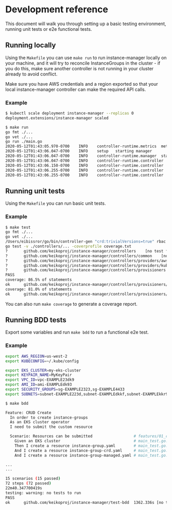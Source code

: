 # Development reference

This document will walk you through setting up a basic testing environment, running unit tests or e2e functional tests.

## Running locally

Using the `Makefile` you can use `make run` to run instance-manager locally on your machine, and it will try to reconcile InstanceGroups in the cluster - if you do this, make sure another controller is not running in your cluster already to avoid conflict.

Make sure you have AWS credentials and a region exported so that your local instance-manager controller can make the required API calls.

### Example

```bash
$ kubectl scale deployment instance-manager --replicas 0
deployment.extensions/instance-manager scaled

$ make run
go fmt ./...
go vet ./...
go run ./main.go
2020-05-12T01:43:05.970-0700	INFO	controller-runtime.metrics	metrics server is starting to listen	{"addr": ":8080"}
2020-05-12T01:43:06.047-0700	INFO	setup	starting manager
2020-05-12T01:43:06.047-0700	INFO	controller-runtime.manager	starting metrics server	{"path": "/metrics"}
2020-05-12T01:43:06.047-0700	INFO	controller-runtime.controller	Starting EventSource	{"controller": "instancegroup", "source": "kind source: /, Kind="}
2020-05-12T01:43:06.150-0700	INFO	controller-runtime.controller	Starting EventSource	{"controller": "instancegroup", "source": "kind source: /, Kind="}
2020-05-12T01:43:06.255-0700	INFO	controller-runtime.controller	Starting Controller	{"controller": "instancegroup"}
2020-05-12T01:43:06.255-0700	INFO	controller-runtime.controller	Starting workers	{"controller": "instancegroup", "worker count": 5}
```

## Running unit tests

Using the `Makefile` you can run basic unit tests.

### Example

```bash
$ make test
go fmt ./...
go vet ./...
/Users/eibissror/go/bin/controller-gen "crd:trivialVersions=true" rbac:roleName=instance-manager webhook paths="./api/...;./controllers/..." output:crd:artifacts:config=config/crd/bases
go test -v ./controllers/... -coverprofile coverage.txt
?       github.com/keikoproj/instance-manager/controllers    [no test files]
?       github.com/keikoproj/instance-manager/controllers/common    [no test files]
?       github.com/keikoproj/instance-manager/controllers/providers/aws [no test files]
?       github.com/keikoproj/instance-manager/controllers/providers/kubernetes  [no test files]
?       github.com/keikoproj/instance-manager/controllers/provisioners  [no test files]
PASS
coverage: 86.5% of statements
ok      github.com/keikoproj/instance-manager/controllers/provisioners/eks  0.472s  coverage: 86.5% of statements
coverage: 81.0% of statements
ok      github.com/keikoproj/instance-manager/controllers/provisioners/eksmanaged   0.785s  coverage: 81.0% of statements
```

You can also run `make coverage` to generate a coverage report.

## Running BDD tests

Export some variables and run `make bdd` to run a functional e2e test.

### Example

```bash
export AWS_REGION=us-west-2
export KUBECONFIG=~/.kube/config

export EKS_CLUSTER=my-eks-cluster
export KEYPAIR_NAME=MyKeyPair
export VPC_ID=vpc-EXAMPLE23dk9
export AMI_ID=ami-EXAMPLEdk93
export SECURITY_GROUPS=sg-EXAMPLE2323,sg-EXAMPLE4433
export SUBNETS=subnet-EXAMPLE223d,subnet-EXAMPLEdkkf,subnet-EXAMPLEkkr9

$ make bdd

Feature: CRUD Create
  In order to create instance-groups
  As an EKS cluster operator
  I need to submit the custom resource

  Scenario: Resources can be submitted                  # features/01_create.feature:6
    Given an EKS cluster                                # main_test.go:125 -> *FunctionalTest
    Then I create a resource instance-group.yaml        # main_test.go:165 -> *FunctionalTest
    And I create a resource instance-group-crd.yaml     # main_test.go:165 -> *FunctionalTest
    And I create a resource instance-group-managed.yaml # main_test.go:165 -> *FunctionalTest

...
...

15 scenarios (15 passed)
72 steps (72 passed)
22m40.347700419s
testing: warning: no tests to run
PASS
ok  	github.com/keikoproj/instance-manager/test-bdd	1362.336s [no tests to run]
```
